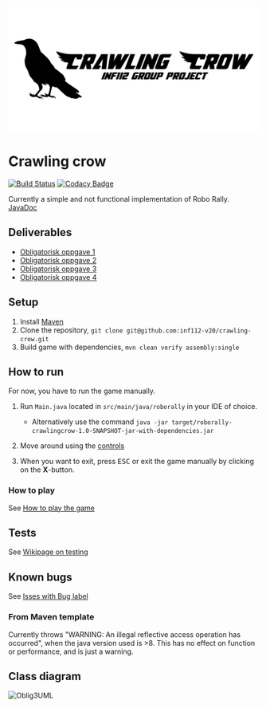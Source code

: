 ![Crawling crow logo](assets/logo.png)
# Crawling crow

[![Build Status](https://travis-ci.com/inf112-v20/crawling-crow.svg?branch=master)](https://travis-ci.com/inf112-v20/crawling-crow) [![Codacy Badge](https://api.codacy.com/project/badge/Grade/1ef3b79326324c30a5b5b61d5addef5b)](https://www.codacy.com/gh/inf112-v20/crawling-crow?utm_source=github.com&amp;utm_medium=referral&amp;utm_content=inf112-v20/crawling-crow&amp;utm_campaign=Badge_Grade)

Currently a simple and not functional implementation of Robo Rally.
[JavaDoc](https://inf112-v20.github.io/crawling-crow/documentation/javadoc/)

## Deliverables
-   [Obligatorisk oppgave 1](Deliverables/ObligatoriskOppgave1.md)
-   [Obligatorisk oppgave 2](Deliverables/ObligatoriskOppgave2.md)
-   [Obligatorisk oppgave 3](Deliverables/ObligatoriskOppgave3.md)
-   [Obligatorisk oppgave 4](Deliverables/ObligatoriskOppgave4.md)

## Setup
1.  Install [Maven](https://maven.apache.org/download.cgi)
2.  Clone the repository, `git clone git@github.com:inf112-v20/crawling-crow.git`
3.  Build game with dependencies, `mvn clean verify assembly:single`

## How to run
For now, you have to run the game manually.

1.  Run `Main.java` located in `src/main/java/roborally` in your IDE of choice.
    -   Alternatively use the command `java -jar target/roborally-crawlingcrow-1.0-SNAPSHOT-jar-with-dependencies.jar`

2.  Move around using the [controls](/../../wiki/Hvordan-spille-spillet)

3.  When you want to exit, press <kbd>ESC</kbd> or exit the game manually by clicking on the **X**-button.

### How to play
See [How to play the game](/../../wiki/Hvordan-spille-spillet)

## Tests
See [Wikipage on testing](/../../wiki/Tester)

## Known bugs
See [Isses with Bug label](/../../issues?q=is%3Aissue+is%3Aopen+laser+label%3Abug)

### From Maven template
Currently throws "WARNING: An illegal reflective access operation has occurred", 
when the java version used is >8. This has no effect on function or performance, and is just a warning.

## Class diagram
![Oblig3UML](https://user-images.githubusercontent.com/59846048/77762946-98ab5200-703a-11ea-8993-dce653775105.jpg)